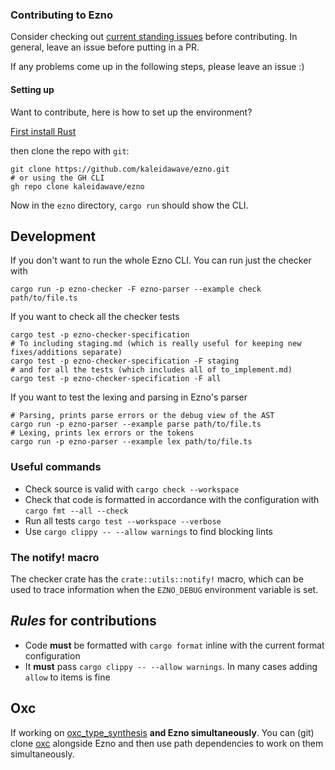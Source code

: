 ### Contributing to Ezno

Consider checking out [current standing issues](https://github.com/kaleidawave/ezno/issues) before contributing. In general, leave an issue before putting in a PR.

If any problems come up in the following steps, please leave an issue :)

#### Setting up

Want to contribute, here is how to set up the environment?

[First install Rust](https://www.rust-lang.org/tools/install)

then clone the repo with `git`:

```shell
git clone https://github.com/kaleidawave/ezno.git
# or using the GH CLI
gh repo clone kaleidawave/ezno
```

Now in the `ezno` directory, `cargo run` should show the CLI.

## Development

If you don't want to run the whole Ezno CLI. You can run just the checker with

```shell
cargo run -p ezno-checker -F ezno-parser --example check path/to/file.ts
```

If you want to check all the checker tests

```shell
cargo test -p ezno-checker-specification
# To including staging.md (which is really useful for keeping new fixes/additions separate)
cargo test -p ezno-checker-specification -F staging
# and for all the tests (which includes all of to_implement.md)
cargo test -p ezno-checker-specification -F all
```

If you want to test the lexing and parsing in Ezno's parser

```shell
# Parsing, prints parse errors or the debug view of the AST
cargo run -p ezno-parser --example parse path/to/file.ts
# Lexing, prints lex errors or the tokens
cargo run -p ezno-parser --example lex path/to/file.ts
```

### Useful commands

- Check source is valid with `cargo check --workspace`
- Check that code is formatted in accordance with the configuration with `cargo fmt --all --check`
- Run all tests `cargo test --workspace --verbose`
- Use `cargo clippy -- --allow warnings` to find blocking lints

### The notify! macro

The checker crate has the `crate::utils::notify!` macro, which can be used to trace information when the `EZNO_DEBUG` environment variable is set.

## *Rules* for contributions

- Code **must** be formatted with `cargo format` inline with the current format configuration
- It **must** pass `cargo clippy -- --allow warnings`. In many cases adding `allow` to items is fine

## Oxc

If working on [oxc_type_synthesis](https://github.com/web-infra-dev/oxc/tree/main/crates/oxc_type_synthesis) **and Ezno simultaneously**. You can (git) clone [oxc](https://github.com/web-infra-dev/oxc) alongside Ezno and then use path dependencies to work on them simultaneously.
